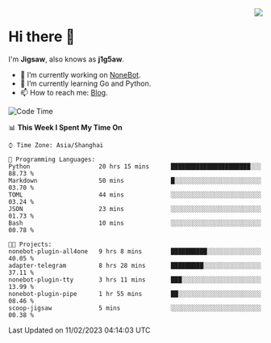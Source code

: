 <a href="#">
  <img align="right" src="https://github-readme-stats.vercel.app/api?username=j1g5awi&count_private=true&show_icons=true&title_color=80070B&text_color=B3B3B3&bg_color=212121&icon_color=80070B" />
</a>

# Hi there 👋

I'm **Jigsaw**, also knows as **j1g5aw**.

- 🔭 I’m currently working on [NoneBot](https://github.com/nonebot).
- 🌱 I’m currently learning Go and Python.
- 📫 How to reach me: [Blog](https://blog.maddestroyer.xyz/).

<!--START_SECTION:waka-->
![Code Time](http://img.shields.io/badge/Code%20Time-1%2C017%20hrs%2027%20mins-blue)

📊 **This Week I Spent My Time On** 

```text
⌚︎ Time Zone: Asia/Shanghai

💬 Programming Languages: 
Python                   20 hrs 15 mins      ██████████████████████░░░   88.73 % 
Markdown                 50 mins             █░░░░░░░░░░░░░░░░░░░░░░░░   03.70 % 
TOML                     44 mins             ░░░░░░░░░░░░░░░░░░░░░░░░░   03.24 % 
JSON                     23 mins             ░░░░░░░░░░░░░░░░░░░░░░░░░   01.73 % 
Bash                     10 mins             ░░░░░░░░░░░░░░░░░░░░░░░░░   00.78 % 

🐱‍💻 Projects: 
nonebot-plugin-all4one   9 hrs 8 mins        ██████████░░░░░░░░░░░░░░░   40.05 % 
adapter-telegram         8 hrs 28 mins       █████████░░░░░░░░░░░░░░░░   37.11 % 
nonebot-plugin-tty       3 hrs 11 mins       ███░░░░░░░░░░░░░░░░░░░░░░   13.99 % 
nonebot-plugin-pipe      1 hr 55 mins        ██░░░░░░░░░░░░░░░░░░░░░░░   08.46 % 
scoop-jigsaw             5 mins              ░░░░░░░░░░░░░░░░░░░░░░░░░   00.38 % 

```


 Last Updated on 11/02/2023 04:14:03 UTC
<!--END_SECTION:waka-->
